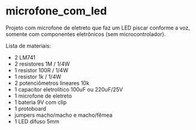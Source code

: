 # microfone_com_led
Projeto com microfone de eletreto que faz um LED piscar conforme a voz, somente com componentes eletrônicos (sem microcontrolador). 

Lista de materiais:
- 2 LM741
- 2 resistores 1M / 1/4W
- 1 resistor 100R / 1/4W
- 1 resistor 1k / 1/4W
- 2 potenciômetros lineares 10k
- 1 capacitor eletrolítico 100uF ou 220uF/25V
- 1 microfone de eletreto
- 1 bateria 9V com clip
- 1 protoboard
- jumpers macho/macho e macho/fêmea
- 1 LED difuso 5mm
